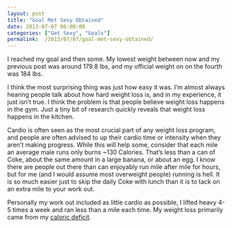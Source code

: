 ```yaml
---
layout: post
title: "Goal Met Sexy Obtained"
date: 2013-07-07 06:00:00
categories: ["Get Sexy", "Goals"]
permalink:  /2013/07/07/goal-met-sexy-obtained/
---
```


I reached my goal and then some.  My lowest weight between now and my previous post was around 179.8 lbs, and my
official weight on on the fourth was 184 lbs.

I think the most surprising thing was just how easy it was.  I’m almost always hearing people talk about how hard weight
loss is, and in my experience, it just isn’t true.  I think the problem is that people believe weight loss happens in
the gym.  Just a tiny bit of research quickly reveals that weight loss happens in the kitchen.

Cardio is often seen as the most crucial part of any weight loss program, and people are often advised to up their
cardio time or intensity when they aren’t making progress.  While this will help some, consider that each mile an
average male runs only burns ~130 Calories.  That’s less than a can of Coke, about the same amount in a large banana, or
about an egg.  I know there are people out there than can enjoyably run mile after mile for hours, but for me (and I
would assume most overweight people) running is hell.  It is so much easier just to skip the daily Coke with lunch than
it is to tack on an extra mile to your work out.

Personally my work out included as little cardio as possible, I lifted heavy 4-5 times a week and ran less than a mile
each time.  My weight loss primarily came from my [caloric deficit](http://www.garyborton.com/2013/04/17/losing-weight-by-the-numbers/).